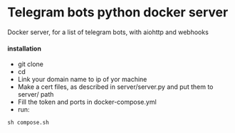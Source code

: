 # Telegram bots python docker server
Docker server, for a list of telegram bots, with aiohttp and webhooks
#### installation
* git clone
* cd
* Link your domain name to ip of yor machine
* Make a cert files, as described in server/server.py and put them to server/ path
* Fill the token and ports in docker-compose.yml
* run:
```
sh compose.sh
```